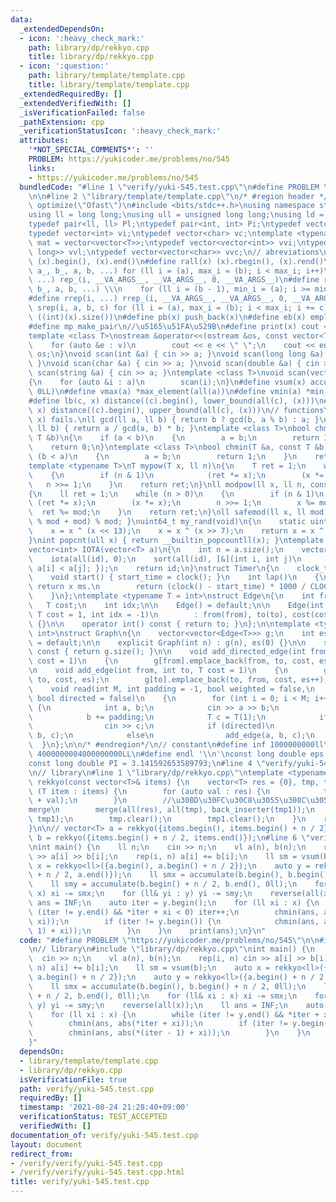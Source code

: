 ```yaml
---
data:
  _extendedDependsOn:
  - icon: ':heavy_check_mark:'
    path: library/dp/rekkyo.cpp
    title: library/dp/rekkyo.cpp
  - icon: ':question:'
    path: library/template/template.cpp
    title: library/template/template.cpp
  _extendedRequiredBy: []
  _extendedVerifiedWith: []
  _isVerificationFailed: false
  _pathExtension: cpp
  _verificationStatusIcon: ':heavy_check_mark:'
  attributes:
    '*NOT_SPECIAL_COMMENTS*': ''
    PROBLEM: https://yukicoder.me/problems/no/545
    links:
    - https://yukicoder.me/problems/no/545
  bundledCode: "#line 1 \"verify/yuki-545.test.cpp\"\n#define PROBLEM \"https://yukicoder.me/problems/no/545\"\
    \n\n#line 2 \"library/template/template.cpp\"\n/* #region header */\n#pragma GCC\
    \ optimize(\"Ofast\")\n#include <bits/stdc++.h>\nusing namespace std;\n// types\n\
    using ll = long long;\nusing ull = unsigned long long;\nusing ld = long double;\n\
    typedef pair<ll, ll> Pl;\ntypedef pair<int, int> Pi;\ntypedef vector<ll> vl;\n\
    typedef vector<int> vi;\ntypedef vector<char> vc;\ntemplate <typename T>\nusing\
    \ mat = vector<vector<T>>;\ntypedef vector<vector<int>> vvi;\ntypedef vector<vector<long\
    \ long>> vvl;\ntypedef vector<vector<char>> vvc;\n// abreviations\n#define all(x)\
    \ (x).begin(), (x).end()\n#define rall(x) (x).rbegin(), (x).rend()\n#define rep_(i,\
    \ a_, b_, a, b, ...) for (ll i = (a), max_i = (b); i < max_i; i++)\n#define rep(i,\
    \ ...) rep_(i, __VA_ARGS__, __VA_ARGS__, 0, __VA_ARGS__)\n#define rrep_(i, a_,\
    \ b_, a, b, ...) \\\n    for (ll i = (b - 1), min_i = (a); i >= min_i; i--)\n\
    #define rrep(i, ...) rrep_(i, __VA_ARGS__, __VA_ARGS__, 0, __VA_ARGS__)\n#define\
    \ srep(i, a, b, c) for (ll i = (a), max_i = (b); i < max_i; i += c)\n#define SZ(x)\
    \ ((int)(x).size())\n#define pb(x) push_back(x)\n#define eb(x) emplace_back(x)\n\
    #define mp make_pair\n//\u5165\u51FA\u529B\n#define print(x) cout << x << endl\n\
    template <class T>\nostream &operator<<(ostream &os, const vector<T> &v)\n{\n\
    \    for (auto &e : v)\n        cout << e << \" \";\n    cout << endl;\n    return\
    \ os;\n}\nvoid scan(int &a) { cin >> a; }\nvoid scan(long long &a) { cin >> a;\
    \ }\nvoid scan(char &a) { cin >> a; }\nvoid scan(double &a) { cin >> a; }\nvoid\
    \ scan(string &a) { cin >> a; }\ntemplate <class T>\nvoid scan(vector<T> &a)\n\
    {\n    for (auto &i : a)\n        scan(i);\n}\n#define vsum(x) accumulate(all(x),\
    \ 0LL)\n#define vmax(a) *max_element(all(a))\n#define vmin(a) *min_element(all(a))\n\
    #define lb(c, x) distance((c).begin(), lower_bound(all(c), (x)))\n#define ub(c,\
    \ x) distance((c).begin(), upper_bound(all(c), (x)))\n// functions\n// gcd(0,\
    \ x) fails.\nll gcd(ll a, ll b) { return b ? gcd(b, a % b) : a; }\nll lcm(ll a,\
    \ ll b) { return a / gcd(a, b) * b; }\ntemplate <class T>\nbool chmax(T &a, const\
    \ T &b)\n{\n    if (a < b)\n    {\n        a = b;\n        return 1;\n    }\n\
    \    return 0;\n}\ntemplate <class T>\nbool chmin(T &a, const T &b)\n{\n    if\
    \ (b < a)\n    {\n        a = b;\n        return 1;\n    }\n    return 0;\n}\n\
    template <typename T>\nT mypow(T x, ll n)\n{\n    T ret = 1;\n    while (n > 0)\n\
    \    {\n        if (n & 1)\n            (ret *= x);\n        (x *= x);\n     \
    \   n >>= 1;\n    }\n    return ret;\n}\nll modpow(ll x, ll n, const ll mod)\n\
    {\n    ll ret = 1;\n    while (n > 0)\n    {\n        if (n & 1)\n           \
    \ (ret *= x);\n        (x *= x);\n        n >>= 1;\n        x %= mod;\n      \
    \  ret %= mod;\n    }\n    return ret;\n}\nll safemod(ll x, ll mod) { return (x\
    \ % mod + mod) % mod; }\nuint64_t my_rand(void)\n{\n    static uint64_t x = 88172645463325252ULL;\n\
    \    x = x ^ (x << 13);\n    x = x ^ (x >> 7);\n    return x = x ^ (x << 17);\n\
    }\nint popcnt(ull x) { return __builtin_popcountll(x); }\ntemplate <typename T>\n\
    vector<int> IOTA(vector<T> a)\n{\n    int n = a.size();\n    vector<int> id(n);\n\
    \    iota(all(id), 0);\n    sort(all(id), [&](int i, int j)\n         { return\
    \ a[i] < a[j]; });\n    return id;\n}\nstruct Timer\n{\n    clock_t start_time;\n\
    \    void start() { start_time = clock(); }\n    int lap()\n    {\n        //\
    \ return x ms.\n        return (clock() - start_time) * 1000 / CLOCKS_PER_SEC;\n\
    \    }\n};\ntemplate <typename T = int>\nstruct Edge\n{\n    int from, to;\n \
    \   T cost;\n    int idx;\n\n    Edge() = default;\n\n    Edge(int from, int to,\
    \ T cost = 1, int idx = -1)\n        : from(from), to(to), cost(cost), idx(idx)\
    \ {}\n\n    operator int() const { return to; }\n};\n\ntemplate <typename T =\
    \ int>\nstruct Graph\n{\n    vector<vector<Edge<T>>> g;\n    int es;\n\n    Graph()\
    \ = default;\n\n    explicit Graph(int n) : g(n), es(0) {}\n\n    size_t size()\
    \ const { return g.size(); }\n\n    void add_directed_edge(int from, int to, T\
    \ cost = 1)\n    {\n        g[from].emplace_back(from, to, cost, es++);\n    }\n\
    \n    void add_edge(int from, int to, T cost = 1)\n    {\n        g[from].emplace_back(from,\
    \ to, cost, es);\n        g[to].emplace_back(to, from, cost, es++);\n    }\n\n\
    \    void read(int M, int padding = -1, bool weighted = false,\n             \
    \ bool directed = false)\n    {\n        for (int i = 0; i < M; i++)\n       \
    \ {\n            int a, b;\n            cin >> a >> b;\n            a += padding;\n\
    \            b += padding;\n            T c = T(1);\n            if (weighted)\n\
    \                cin >> c;\n            if (directed)\n                add_directed_edge(a,\
    \ b, c);\n            else\n                add_edge(a, b, c);\n        }\n  \
    \  }\n};\n\n/* #endregion*/\n// constant\n#define inf 1000000000ll\n#define INF\
    \ 4000000004000000000LL\n#define endl '\\n'\nconst long double eps = 0.000000000000001;\n\
    const long double PI = 3.141592653589793;\n#line 4 \"verify/yuki-545.test.cpp\"\
    \n// library\n#line 1 \"library/dp/rekkyo.cpp\"\ntemplate <typename T>\nvector<T>\
    \ rekkyo(const vector<T>& items) {\n    vector<T> res = {0}, tmp, tmp1;\n    for\
    \ (T item : items) {\n        for (auto val : res) {\n            tmp.pb(item\
    \ + val);\n        }\n        //\u30BD\u30FC\u30C8\u3055\u308C\u305F\u307E\u307E\
    merge\n        merge(all(res), all(tmp), back_inserter(tmp1));\n        swap(res,\
    \ tmp1);\n        tmp.clear();\n        tmp1.clear();\n    }\n    return res;\n\
    }\n\n// vector<T> a = rekkyo({items.begin(), items.begin() + n / 2});\n// vector<T>\
    \ b = rekkyo({items.begin() + n / 2, items.end()});\n#line 6 \"verify/yuki-545.test.cpp\"\
    \nint main() {\n    ll n;\n    cin >> n;\n    vl a(n), b(n);\n    rep(i, n) cin\
    \ >> a[i] >> b[i];\n    rep(i, n) a[i] += b[i];\n    ll sm = vsum(b);\n    auto\
    \ x = rekkyo<ll>({a.begin(), a.begin() + n / 2});\n    auto y = rekkyo<ll>({a.begin()\
    \ + n / 2, a.end()});\n    ll smx = accumulate(b.begin(), b.begin() + n / 2, 0ll);\n\
    \    ll smy = accumulate(b.begin() + n / 2, b.end(), 0ll);\n    for (ll& xi :\
    \ x) xi -= smx;\n    for (ll& yi : y) yi -= smy;\n    reverse(all(x));\n    ll\
    \ ans = INF;\n    auto iter = y.begin();\n    for (ll xi : x) {\n        while\
    \ (iter != y.end() && *iter + xi < 0) iter++;\n        chmin(ans, abs(*iter +\
    \ xi));\n        if (iter != y.begin()) {\n            chmin(ans, abs(*(iter -\
    \ 1) + xi));\n        }\n    }\n    print(ans);\n}\n"
  code: "#define PROBLEM \"https://yukicoder.me/problems/no/545\"\n\n#include \"library/template/template.cpp\"\
    \n// library\n#include \"library/dp/rekkyo.cpp\"\nint main() {\n    ll n;\n  \
    \  cin >> n;\n    vl a(n), b(n);\n    rep(i, n) cin >> a[i] >> b[i];\n    rep(i,\
    \ n) a[i] += b[i];\n    ll sm = vsum(b);\n    auto x = rekkyo<ll>({a.begin(),\
    \ a.begin() + n / 2});\n    auto y = rekkyo<ll>({a.begin() + n / 2, a.end()});\n\
    \    ll smx = accumulate(b.begin(), b.begin() + n / 2, 0ll);\n    ll smy = accumulate(b.begin()\
    \ + n / 2, b.end(), 0ll);\n    for (ll& xi : x) xi -= smx;\n    for (ll& yi :\
    \ y) yi -= smy;\n    reverse(all(x));\n    ll ans = INF;\n    auto iter = y.begin();\n\
    \    for (ll xi : x) {\n        while (iter != y.end() && *iter + xi < 0) iter++;\n\
    \        chmin(ans, abs(*iter + xi));\n        if (iter != y.begin()) {\n    \
    \        chmin(ans, abs(*(iter - 1) + xi));\n        }\n    }\n    print(ans);\n\
    }"
  dependsOn:
  - library/template/template.cpp
  - library/dp/rekkyo.cpp
  isVerificationFile: true
  path: verify/yuki-545.test.cpp
  requiredBy: []
  timestamp: '2021-08-24 21:28:40+09:00'
  verificationStatus: TEST_ACCEPTED
  verifiedWith: []
documentation_of: verify/yuki-545.test.cpp
layout: document
redirect_from:
- /verify/verify/yuki-545.test.cpp
- /verify/verify/yuki-545.test.cpp.html
title: verify/yuki-545.test.cpp
---
```

